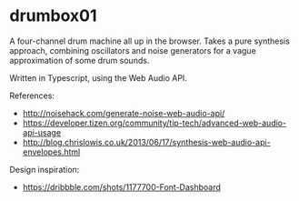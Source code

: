 # drumbox01

A four-channel drum machine all up in the browser. Takes a pure synthesis approach, combining oscillators and noise generators for a vague approximation of some drum sounds.

Written in Typescript, using the Web Audio API.

References:
*  http://noisehack.com/generate-noise-web-audio-api/
*  https://developer.tizen.org/community/tip-tech/advanced-web-audio-api-usage
*  http://blog.chrislowis.co.uk/2013/06/17/synthesis-web-audio-api-envelopes.html

Design inspiration:
*  https://dribbble.com/shots/1177700-Font-Dashboard